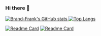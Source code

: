 ### Hi there 👋

<!--
**Brand-Frank/Brand-Frank** is a ✨ _special_ ✨ repository because its `README.md` (this file) appears on your GitHub profile.

Here are some ideas to get you started:

- 🔭 I’m currently working on ...
- 🌱 I’m currently learning ...
- 👯 I’m looking to collaborate on ...
- 🤔 I’m looking for help with ...
- 💬 Ask me about ...
- 📫 How to reach me: ...
- 😄 Pronouns: ...
- ⚡ Fun fact: ...
-->

[ ![Brand-Frank's GitHub stats](https://github-readme-stats.vercel.app/api?username=Brand-Frank&show_icons=true&theme=radical)  ](https://github.com/Brand-Frank/)[![Top Langs](https://github-readme-stats.vercel.app/api/top-langs/?username=Brand-Frank&layout=compact)](https://github.com/Brand-Frank/)

[![Readme Card](https://github-readme-stats.vercel.app/api/pin/?username=Brand-Frank&repo=vim-config)](https://github.com/anuraghazra/github-readme-stats)
[![Readme Card](https://github-readme-stats.vercel.app/api/pin/?username=Brand-Frank&repo=cjson)](https://github.com/anuraghazra/github-readme-stats)
